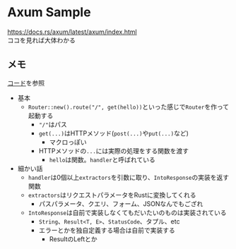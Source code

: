 # Axum Sample

<https://docs.rs/axum/latest/axum/index.html>  
ココを見れば大体わかる  

## メモ

[コード](./src/main.rs)を参照　　

- 基本
  - `Router::new().route("/", get(hello))`といった感じで`Router`を作って起動する
    - `"/"`はパス
    - `get(...)`はHTTPメソッド(`post(...)`や`put(...)`など)
      - マクロっぽい
    - HTTPメソッドの`...`には実際の処理をする関数を渡す
      - `hello`は関数。`handler`と呼ばれている
- 細かい話
  - `handler`は0個以上`extractors`を引数に取り、`IntoResponse`の実装を返す関数
  - `extractors`はリクエストパラメータをRustに変換してくれる
    - パスパラメータ、クエリ、フォーム、JSONなんでもござれ
  - `IntoResponse`は自前で実装しなくてもだいたいのものは実装されている
    - `String`、`Result<T, E>`、`StatusCode`、タプル、etc
    - エラーとかを独自定義する場合は自前で実装する
      - ResultのLeftとか

